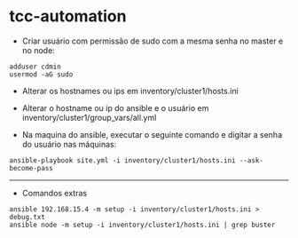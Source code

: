 # tcc-automation

- Criar usuário com permissão de sudo com a mesma senha no master e no node:
```
adduser cdmin
usermod -aG sudo
```

- Alterar os hostnames ou ips em inventory/cluster1/hosts.ini

- Alterar o hostname ou ip do ansible e o usuário em inventory/cluster1/group_vars/all.yml

- Na maquina do ansible, executar o seguinte comando e digitar a senha do usuário nas máquinas:
```
ansible-playbook site.yml -i inventory/cluster1/hosts.ini --ask-become-pass
```

---
- Comandos extras
```
ansible 192.168.15.4 -m setup -i inventory/cluster1/hosts.ini > debug.txt
ansible node -m setup -i inventory/cluster1/hosts.ini | grep buster
```
